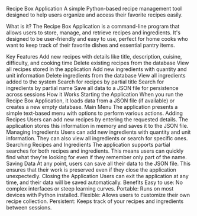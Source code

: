 Recipe Box Application
A simple Python-based recipe management tool designed to help users organize and access their favorite recipes easily.

What is it?
The Recipe Box Application is a command-line program that allows users to store, manage, and retrieve recipes and ingredients. It's designed to be user-friendly and easy to use, perfect for home cooks who want to keep track of their favorite dishes and essential pantry items.

Key Features
Add new recipes with details like title, description, cuisine, difficulty, and cooking time
Delete existing recipes from the database
View all recipes stored in the application
Add new ingredients with quantity and unit information
Delete ingredients from the database
View all ingredients added to the system
Search for recipes by partial title
Search for ingredients by partial name
Save all data to a JSON file for persistence across sessions
How it Works
Starting the Application When you run the Recipe Box Application, it loads data from a JSON file (if available) or creates a new empty database.
Main Menu The application presents a simple text-based menu with options to perform various actions.
Adding Recipes
Users can add new recipes by entering the requested details.
The application stores this information in memory and saves it to the JSON file.
Managing Ingredients
Users can add new ingredients with quantity and unit information.
They can also view all ingredients or search for specific ones.
Searching Recipes and Ingredients
The application supports partial searches for both recipes and ingredients.
This means users can quickly find what they're looking for even if they remember only part of the name.
Saving Data
At any point, users can save all their data to the JSON file.
This ensures that their work is preserved even if they close the application unexpectedly.
Closing the Application
Users can exit the application at any time, and their data will be saved automatically.
Benefits
Easy to use: No complex interfaces or steep learning curves.
Portable: Runs on most devices with Python installed.
Flexible: Allows users to customize their own recipe collection.
Persistent: Keeps track of your recipes and ingredients between sessions.